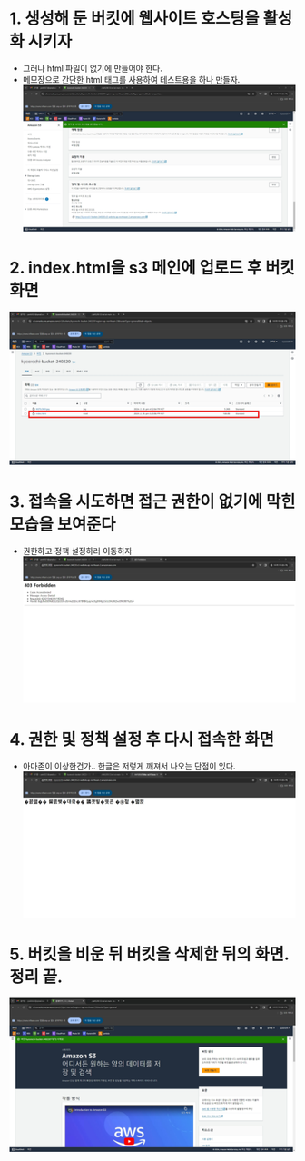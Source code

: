 # 1. 생성해 둔 버킷에 웹사이트 호스팅을 활성화 시키자
  - 그러나 html 파일이 없기에 만들어야 한다.
  - 메모장으로 간단한 html 태그를 사용하여 테스트용을 하나 만들자.
![](../AWS/screenshot/48.jpg)

# 2. index.html을 s3 메인에 업로드 후 버킷 화면
![](../AWS/screenshot/49.jpg)

# 3. 접속을 시도하면 접근 권한이 없기에 막힌 모습을 보여준다
  - 권한하고 정책 설정하러 이동하자
![](../AWS/screenshot/50.jpg)

# 4. 권한 및 정책 설정 후 다시 접속한 화면
  - 아마존이 이상한건가.. 한글은 저렇게 깨져서 나오는 단점이 있다.
![](../AWS/screenshot/51.jpg)

# 5. 버킷을 비운 뒤 버킷을 삭제한 뒤의 화면. 정리 끝.
![](../AWS/screenshot/52.jpg)
